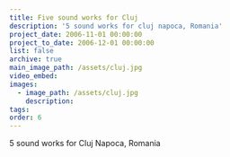 ```yaml
---
title: Five sound works for Cluj
description: '5 sound works for cluj napoca, Romania'
project_date: 2006-11-01 00:00:00
project_to_date: 2006-12-01 00:00:00
list: false
archive: true
main_image_path: /assets/cluj.jpg
video_embed:
images:
  - image_path: /assets/cluj.jpg
    description:
tags:
order: 6
---
```

5 sound works for Cluj Napoca, Romania